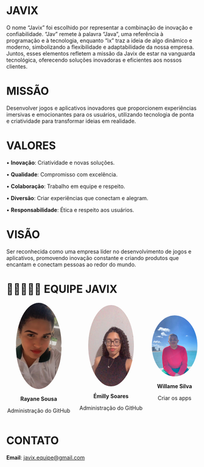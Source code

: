# JAVIX
O nome “Javix” foi escolhido por representar a combinação de inovação e confiabilidade. “Jav” remete à palavra “Java”, uma referência à programação e à tecnologia, enquanto “ix” traz a ideia de algo dinâmico e moderno, simbolizando a flexibilidade e adaptabilidade da nossa empresa. Juntos, esses elementos refletem a missão da Javix de estar na vanguarda tecnológica, oferecendo soluções inovadoras e eficientes aos nossos clientes.

# MISSÃO 
Desenvolver jogos e aplicativos inovadores que proporcionem experiências imersivas e emocionantes para os usuários, utilizando tecnologia de ponta e criatividade para transformar ideias em realidade.

# VALORES
 •  **Inovação**: Criatividade e novas            soluções.
 
 •  **Qualidade**: Compromisso com excelência.
 
 •  **Colaboração**: Trabalho em equipe e         respeito.
 
 •  **Diversão**: Criar experiências que          conectam e alegram. 

 • **Responsabilidade**: Ética e respeito aos    usuários.

# VISÃO
Ser reconhecida como uma empresa líder no desenvolvimento de jogos e aplicativos, promovendo inovação constante e criando produtos que encantam e conectam pessoas ao redor do mundo.

# 👩🏼‍🤝‍👨🏽 EQUIPE JAVIX

<div style="display: flex; justify-content: space-around; align-items: center; flex-wrap: wrap; gap: 20px;">

  <div style="text-align: center;">
    <img src="equipe/img/IMG_20230127_073100_122.jpg" alt="Nome da Pessoa 1" style="border-radius: 50%; width: 120px;">
    <p><strong> Rayane Sousa </strong></p>
    <p>Administração do GitHub</p>
  </div>

  <div style="text-align: center;">
    <img src="equipe/img/11d74b60-773c-4fdd-a7e3-74a0f7b16db3.jpg" alt="Nome da Pessoa 2" style="border-radius: 50%; width: 120px;">
    <p><strong> Émilly Soares</strong></p>
    <p>Administração do GitHub</p>
  </div>

  <div style="text-align: center;">
    <img src="equipe/img/7b4e6b25-37ab-4a6a-9760-40076ff8ad51.jpg" alt="Nome da Pessoa 3" style="border-radius: 50%; width: 120px;">
    <p><strong>Willame Silva</strong></p>
    <p>Criar os apps</p>
  </div>

</div>

# CONTATO
**Email**: javix.equipe@gmail.com

